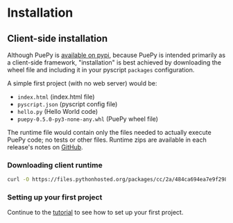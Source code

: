 # Installation

## Client-side installation

Although PuePy is [available on pypi](https://pypi.org/project/puepy/), because PuePy is intended primarily as a client-side framework,
"installation" is best achieved by downloading the wheel file and including it in your pyscript `packages` configuration.

A simple first project (with no web server) would be:

- `index.html` (index.html file)
- `pyscript.json` (pyscript config file)
- `hello.py` (Hello World code)
- `puepy-0.5.0-py3-none-any.whl` (PuePy wheel file)

The runtime file would contain only the files needed to actually execute PuePy code; no tests or other files. 
Runtime zips are available in each release's notes on [GitHub](https://github.com/kkinder/puepy/releases).

### Downloading client runtime

```Bash
curl -O https://files.pythonhosted.org/packages/cc/2a/484ca694ea7e9f29892375c91c871c90cbcd2013486178852c4d3fc248b8/puepy-0.5.0-py3-none-any.whl
```

### Setting up your first project

Continue to the [tutorial](tutorial/00-using-this-tutorial.md) to see how to set up your first project.
